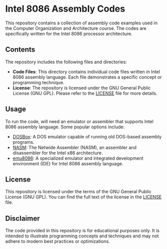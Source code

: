 # Intel 8086 Assembly Codes

This repository contains a collection of assembly code examples used in the Computer Organization and Architecture course. The codes are specifically written for the Intel 8086 processor architecture.

## Contents

The repository includes the following files and directories:

- **Code Files**: This directory contains individual code files written in Intel 8086 assembly language. Each file demonstrates a specific concept or programming technique.
- **License**: The repository is licensed under the GNU General Public License (GNU GPL). Please refer to the [LICENSE](LICENSE) file for more details.

## Usage

To run the code, will need an emulator or assembler that supports Intel 8086 assembly language. Some popular options include:

- [DOSBox](https://www.dosbox.com/): A DOS emulator capable of running old DOS-based assembly programs.
- [NASM](https://www.nasm.us/): The Netwide Assembler (NASM), an assembler and disassembler for the Intel x86 architecture.
- [emu8086](https://emu8086.en.uptodown.com/windows): A specialized emulator and integrated development environment (IDE) for Intel 8086 assembly language.

## License

This repository is licensed under the terms of the GNU General Public License (GNU GPL). You can find the full text of the license in the [LICENSE](LICENSE) file.

## Disclaimer

The code provided in this repository is for educational purposes only. It is intended to illustrate programming concepts and techniques and may not adhere to modern best practices or optimizations. 
